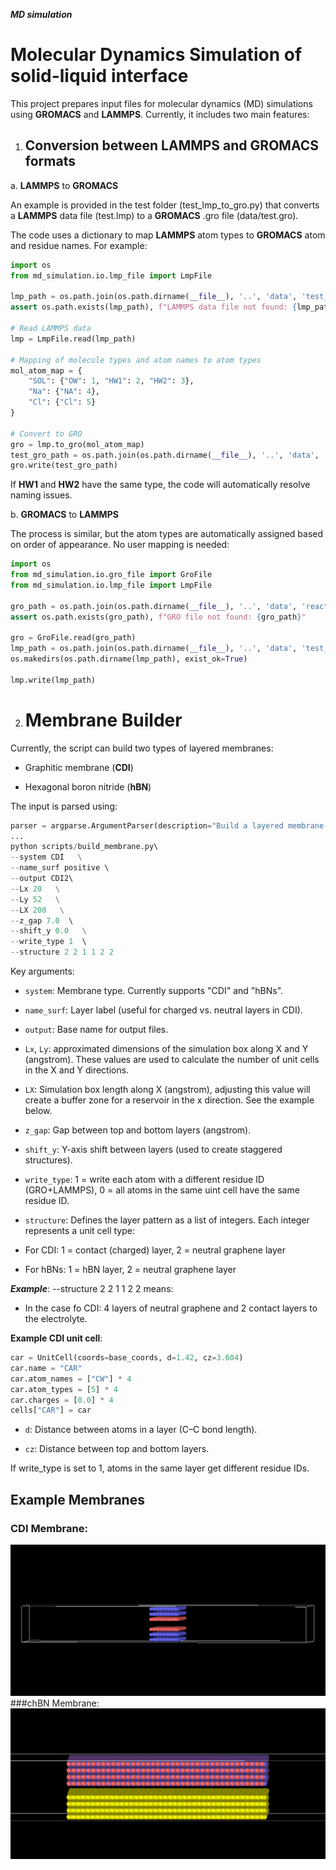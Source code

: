 ***MD simulation***
# Molecular Dynamics Simulation of solid-liquid interface

This project prepares input files for molecular dynamics (MD) simulations using **GROMACS** and **LAMMPS**. Currently, it includes two main features:

1. ## Conversion between **LAMMPS** and **GROMACS** formats

a. **LAMMPS** to **GROMACS**

An example is provided in the test folder (test_lmp_to_gro.py) that converts a **LAMMPS** data file (test.lmp) to a **GROMACS** .gro file (data/test.gro).

The code uses a dictionary to map **LAMMPS** atom types to **GROMACS** atom and residue names. For example:

```python
import os
from md_simulation.io.lmp_file import LmpFile

lmp_path = os.path.join(os.path.dirname(__file__), '..', 'data', 'test_output.data')
assert os.path.exists(lmp_path), f"LAMMPS data file not found: {lmp_path}"

# Read LAMMPS data
lmp = LmpFile.read(lmp_path)

# Mapping of molecule types and atom names to atom types
mol_atom_map = {
    "SOL": {"OW": 1, "HW1": 2, "HW2": 3},
    "Na": {"NA": 4},
    "Cl": {"Cl": 5}
}

# Convert to GRO
gro = lmp.to_gro(mol_atom_map)
test_gro_path = os.path.join(os.path.dirname(__file__), '..', 'data', 'test_write.gro')
gro.write(test_gro_path)
```
If **HW1** and **HW2** have the same type, the code will automatically resolve naming issues.

b. **GROMACS** to **LAMMPS**

The process is similar, but the atom types are automatically assigned based on order of appearance. No user mapping is needed:

```python
import os
from md_simulation.io.gro_file import GroFile
from md_simulation.io.lmp_file import LmpFile

gro_path = os.path.join(os.path.dirname(__file__), '..', 'data', 'react_pos_7_1.gro')
assert os.path.exists(gro_path), f"GRO file not found: {gro_path}"

gro = GroFile.read(gro_path)
lmp_path = os.path.join(os.path.dirname(__file__), '..', 'data', 'test_output.data')
os.makedirs(os.path.dirname(lmp_path), exist_ok=True)

lmp.write(lmp_path)
```
2. # Membrane Builder

Currently, the script can build two types of layered membranes:

- Graphitic membrane (**CDI**)

- Hexagonal boron nitride (**hBN**)

The input is parsed using:
```python
parser = argparse.ArgumentParser(description="Build a layered membrane surface.")
...
python scripts/build_membrane.py\   
--system CDI   \
--name_surf positive \  
--output CDI2\   
--Lx 20   \
--Ly 52   \
--LX 200   \
--z_gap 7.0  \ 
--shift_y 0.0   \
--write_type 1  \ 
--structure 2 2 1 1 2 2

```
Key arguments:

- `system`: Membrane type. Currently supports "CDI" and "hBNs".

- `name_surf`: Layer label (useful for charged vs. neutral layers in CDI).

- `output`: Base name for output files.

- `Lx`, `Ly`: approximated dimensions of the simulation box along X and Y (angstrom). These values are used to calculate the number of unit cells in the X and Y directions.

- `LX`: Simulation box length along X (angstrom), adjusting this value will create a buffer zone for a reservoir in the x direction. See the example below.

- `z_gap`: Gap between top and bottom layers (angstrom).

- `shift_y`: Y-axis shift between layers (used to create staggered structures).

- `write_type`: 1 = write each atom with a different residue ID (GRO+LAMMPS), 0 = all atoms in the same uint cell have the same residue ID.

- `structure`: Defines the layer pattern as a list of integers. Each integer represents a unit cell type:

- For CDI: 1 = contact (charged) layer, 2 = neutral graphene layer

- For hBNs: 1 = hBN layer, 2 = neutral graphene layer

***Example***: --structure 2 2 1 1 2 2 means:

- In the case fo CDI: 4 layers of neutral graphene and 2 contact layers to the electrolyte.

**Example CDI unit cell**:
```python
car = UnitCell(coords=base_coords, d=1.42, cz=3.604)
car.name = "CAR"
car.atom_names = ["CW"] * 4
car.atom_types = [5] * 4
car.charges = [0.0] * 4
cells["CAR"] = car
```
- `d`: Distance between atoms in a layer (C–C bond length).

- `cz`: Distance between top and bottom layers.

If write_type is set to 1, atoms in the same layer get different residue IDs.
## Example Membranes

### CDI Membrane:
![CDI](/data/CDI1.png)
###chBN Membrane:
![hBNs](/data/hBNs1.png)
